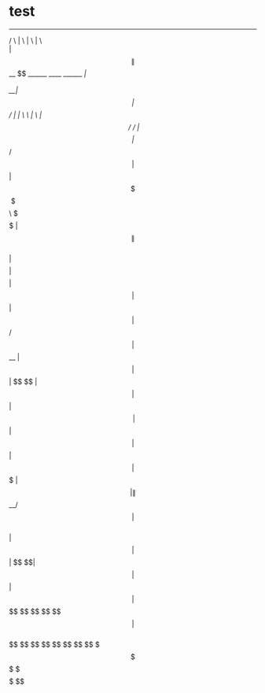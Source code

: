 # test
  ______   __        __                            __                         
 /      \ |  \      |  \                          |  \                        
|  $$$$$$\| $$   __  \$$ ______ ____    ______   _| $$_     ______    ______  
| $$__| $$| $$  /  \|  \|      \    \  |      \ |   $$ \   /      \  /      \ 
| $$    $$| $$_/  $$| $$| $$$$$$\$$$$\  \$$$$$$\ \$$$$$$  |  $$$$$$\|  $$$$$$\
| $$$$$$$$| $$   $$ | $$| $$ | $$ | $$ /      $$  | $$ __ | $$  | $$| $$   \$$
| $$  | $$| $$$$$$\ | $$| $$ | $$ | $$|  $$$$$$$  | $$|  \| $$__/ $$| $$      
| $$  | $$| $$  \$$\| $$| $$ | $$ | $$ \$$    $$   \$$  $$ \$$    $$| $$      
 \$$   \$$ \$$   \$$ \$$ \$$  \$$  \$$  \$$$$$$$    \$$$$   \$$$$$$  \$$      
                                                                              
                                                                              